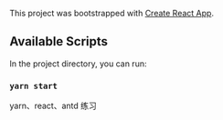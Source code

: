 This project was bootstrapped with [Create React App](https://github.com/facebook/create-react-app).

## Available Scripts

In the project directory, you can run:

### `yarn start`

yarn、react、antd    练习